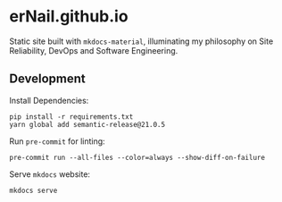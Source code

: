 # erNail.github.io

Static site built with `mkdocs-material`, illuminating my philosophy on Site Reliability, DevOps and Software Engineering.

## Development

Install Dependencies:

```shell
pip install -r requirements.txt
yarn global add semantic-release@21.0.5
```

Run `pre-commit` for linting:

```shell
pre-commit run --all-files --color=always --show-diff-on-failure
```

Serve `mkdocs` website:

```shell
mkdocs serve
```
